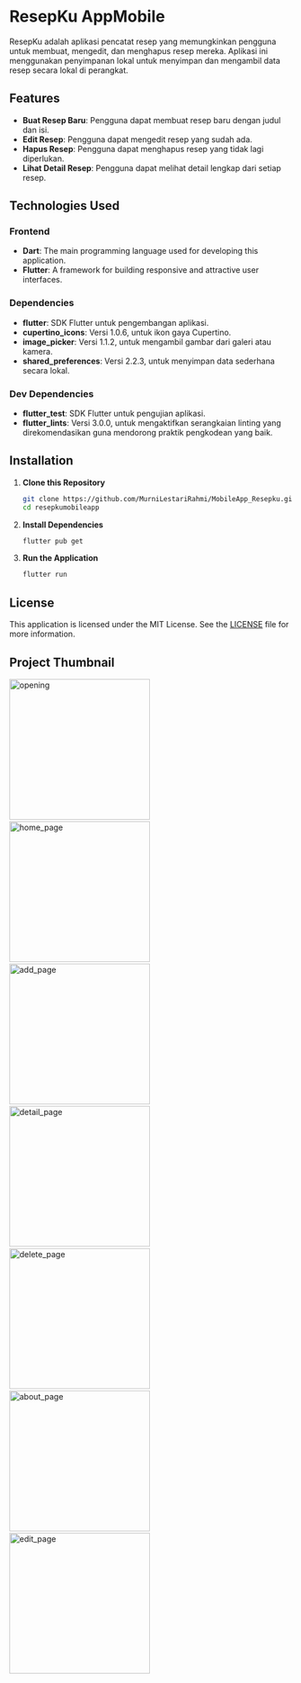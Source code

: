 # ResepKu AppMobile

ResepKu adalah aplikasi pencatat resep yang memungkinkan pengguna untuk membuat, mengedit, dan menghapus resep mereka. Aplikasi ini menggunakan penyimpanan lokal untuk menyimpan dan mengambil data resep secara lokal di perangkat.

## Features

- **Buat Resep Baru**: Pengguna dapat membuat resep baru dengan judul dan isi.
- **Edit Resep**: Pengguna dapat mengedit resep yang sudah ada.
- **Hapus Resep**: Pengguna dapat menghapus resep yang tidak lagi diperlukan.
- **Lihat Detail Resep**: Pengguna dapat melihat detail lengkap dari setiap resep.

## Technologies Used

### Frontend

- **Dart**: The main programming language used for developing this application.
- **Flutter**: A framework for building responsive and attractive user interfaces.

### Dependencies

- **flutter**: SDK Flutter untuk pengembangan aplikasi.
- **cupertino_icons**: Versi 1.0.6, untuk ikon gaya Cupertino.
- **image_picker**: Versi 1.1.2, untuk mengambil gambar dari galeri atau kamera.
- **shared_preferences**: Versi 2.2.3, untuk menyimpan data sederhana secara lokal.

### Dev Dependencies

- **flutter_test**: SDK Flutter untuk pengujian aplikasi.
- **flutter_lints**: Versi 3.0.0, untuk mengaktifkan serangkaian linting yang direkomendasikan guna mendorong praktik pengkodean yang baik.

## Installation

1. **Clone this Repository**

   ```bash
   git clone https://github.com/MurniLestariRahmi/MobileApp_Resepku.git
   cd resepkumobileapp
   ```

2. **Install Dependencies**

   ```bash
   flutter pub get
   ```

3. **Run the Application**
   ```bash
   flutter run
   ```

## License

This application is licensed under the MIT License. See the [LICENSE](LICENSE) file for more information.

## Project Thumbnail

<p float="left">
    <img src="./documentations/opening_page.png" alt="opening" width="250">
    &nbsp;&nbsp;
    <img src="./documentations/home_page.png" alt="home_page" width="250">
    &nbsp;&nbsp;
    <img src="./documentations/add_page.png" alt="add_page" width="250">
    &nbsp;&nbsp;
    <img src="./documentations/detail_page.png" alt="detail_page" width="250">
    &nbsp;&nbsp;
    <img src="./documentations/delete_page.png" alt="delete_page" width="250">
    &nbsp;&nbsp;
    <img src="./documentations/about_page.png" alt="about_page" width="250">
    &nbsp;&nbsp;
    <img src="./documentations/edit_page.png" alt="edit_page" width="250">
</p>

